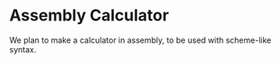 # Assembly Calculator

We plan to make a calculator in assembly, to be used with scheme-like syntax.
